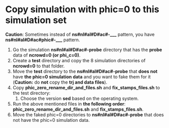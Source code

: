 # Copy simulation with phic=0 to this simulation set

**Caution**: Sometimes instead of **ns#nl#al#D#ac#-___** pattern, you have **ns#nl#al#D#ac#phic#-___** pattern.

1. Go the simulation **ns#nl#al#D#ac#-probe** directory that has the **probe** data of **ncrowd=0 (or phi_c=0)**.
2. Create a **test** directory and copy the 8 simulation directories of **ncrowd=0** to that folder.
3. Move the **test** directory to the **ns#nl#al#D#ac#-probe** that **does not** have **the phic=0 simulation data** and you want to fake them for it (**Caution:** do **not** copy the **trj and data files**).
4. Copy **phic_zero_rename_dir_and_files.sh** and **fix_stamps_files.sh** to the test directory:
    1. Choose the version **sed** based on the operating system.
5. Run the above mentioned files in **the following order**: **phic_zero_rename_dir_and_files.sh** and **fix_stamps_files.sh**.
6. Move the faked phic=0 directories to **ns#nl#al#D#ac#-probe** that does not have the phic=0 simulation data.
